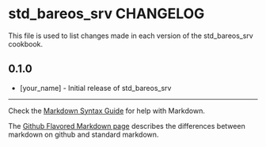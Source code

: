 # std_bareos_srv CHANGELOG

This file is used to list changes made in each version of the std_bareos_srv cookbook.

## 0.1.0
- [your_name] - Initial release of std_bareos_srv

- - -
Check the [Markdown Syntax Guide](http://daringfireball.net/projects/markdown/syntax) for help with Markdown.

The [Github Flavored Markdown page](http://github.github.com/github-flavored-markdown/) describes the differences between markdown on github and standard markdown.
